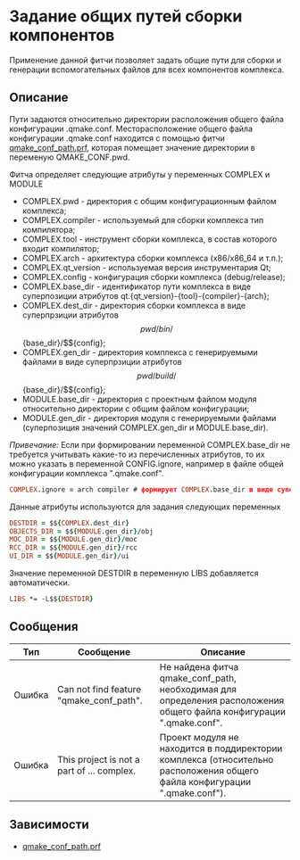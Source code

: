 # Задание общих путей сборки компонентов

Применение данной фитчи позволяет задать общие пути для сборки и генерации вспомогательных файлов для всех компонентов комплекса.

## Описание

Пути задаются относительно директории расположения общего файла конфигурации .qmake.conf. Месторасположение общего файла конфигурации .qmake.conf находится с помощью фитчи [qmake_conf_path.prf](qmake_conf_path.md), которая помещает значение директории в переменую QMAKE_CONF.pwd.

Фитча определяет следующие атрибуты у переменных COMPLEX и MODULE

* COMPLEX.pwd - директория с общим конфигурационным файлом комплекса;
* COMPLEX.compiler - используемый для сборки комплекса тип компилятора;
* COMPLEX.tool - инструмент сборки комплекса, в состав которого входит компилятор;
* COMPLEX.arch - архитектура сборки комплекса (x86/x86_64 и т.п.);
* COMPLEX.qt_version - используемая версия инструментария Qt;
* COMPLEX.config - конфигурация сборки комплекса (debug/release);
* COMPLEX.base_dir - идентификатор пути комплекса в виде суперпозиции атрибутов qt.{qt_version}-{tool}-{compiler}-{arch};
* COMPLEX.dest_dir - директория сборки комплекса в виде суперпрзиции атрибутов $${pwd}/bin/$${base_dir}/$${config};
* COMPLEX.gen_dir - директория комплекса с генерируемыми файлами в виде суперпрзиции атрибутов $${pwd}/build/$${base_dir}/$${config};
* MODULE.base_dir - директория с проектным файлом модуля относительно директории с общим файлом конфигурации;
* MODULE.gen_dir - директория модуля с генерируемыми файлами (суперпозиция значений COMPLEX.gen_dir и MODULE.base_dir).

*Привечание:* Если при формировании переменной COMPLEX.base_dir не требуется учитывать какие-то из перечисленных атрибутов, то их можно указать в переменной CONFIG.ignore, например в файле общей конфигурации комплекса ".qmake.conf".

```pro
COMPLEX.ignore = arch compiler # формирует COMPLEX.base_dir в виде суперпозиции qt.{qt_version}-{tool}
```

Данные атрибуты используются для задания следующих переменных

```pro
DESTDIR = $${COMPLEX.dest_dir}
OBJECTS_DIR = $${MODULE.gen_dir}/obj
MOC_DIR = $${MODULE.gen_dir}/moc
RCC_DIR = $${MODULE.gen_dir}/rcc
UI_DIR = $${MODULE.gen_dir}/ui
```

Значение переменной DESTDIR в переменную LIBS добавляется автоматически.

```pro
LIBS *= -L$${DESTDIR}
```

## Сообщения

| Тип        | Сообщение | Описание |
|------------|-----------|----------|
| Ошибка     | Can not find feature "qmake_conf_path". | Не найдена фитча qmake_conf_path, необходимая для определения расположения общего файла конфигурации ".qmake.conf". |
| Ошибка     | This project is not a part of ... complex. | Проект модуля не находится в поддиректории комплекса (относительно расположения общего файла конфигурации ".qmake.conf"). |

## Зависимости

* [qmake_conf_path.prf](qmake_conf_path.md)
